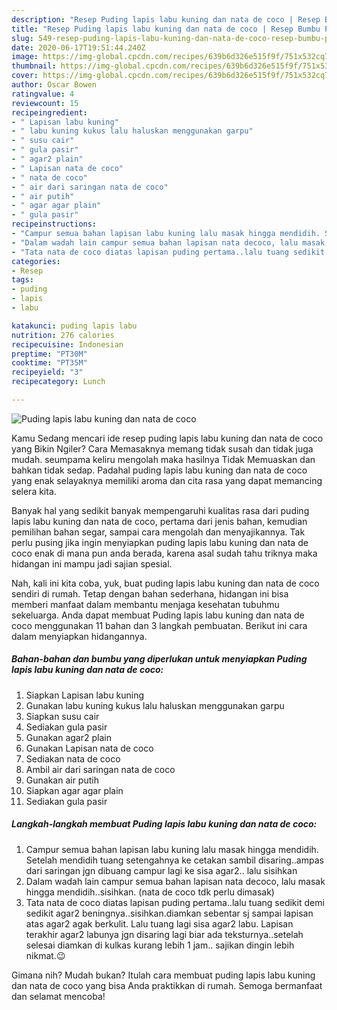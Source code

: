 ```yaml
---
description: "Resep Puding lapis labu kuning dan nata de coco | Resep Bumbu Puding lapis labu kuning dan nata de coco Yang Mudah Dan Praktis"
title: "Resep Puding lapis labu kuning dan nata de coco | Resep Bumbu Puding lapis labu kuning dan nata de coco Yang Mudah Dan Praktis"
slug: 549-resep-puding-lapis-labu-kuning-dan-nata-de-coco-resep-bumbu-puding-lapis-labu-kuning-dan-nata-de-coco-yang-mudah-dan-praktis
date: 2020-06-17T19:51:44.240Z
image: https://img-global.cpcdn.com/recipes/639b6d326e515f9f/751x532cq70/puding-lapis-labu-kuning-dan-nata-de-coco-foto-resep-utama.jpg
thumbnail: https://img-global.cpcdn.com/recipes/639b6d326e515f9f/751x532cq70/puding-lapis-labu-kuning-dan-nata-de-coco-foto-resep-utama.jpg
cover: https://img-global.cpcdn.com/recipes/639b6d326e515f9f/751x532cq70/puding-lapis-labu-kuning-dan-nata-de-coco-foto-resep-utama.jpg
author: Oscar Bowen
ratingvalue: 4
reviewcount: 15
recipeingredient:
- " Lapisan labu kuning"
- " labu kuning kukus lalu haluskan menggunakan garpu"
- " susu cair"
- " gula pasir"
- " agar2 plain"
- " Lapisan nata de coco"
- " nata de coco"
- " air dari saringan nata de coco"
- " air putih"
- " agar agar plain"
- " gula pasir"
recipeinstructions:
- "Campur semua bahan lapisan labu kuning lalu masak hingga mendidih. Setelah mendidih tuang setengahnya ke cetakan sambil disaring..ampas dari saringan jgn dibuang campur lagi ke sisa agar2.. lalu sisihkan"
- "Dalam wadah lain campur semua bahan lapisan nata decoco, lalu masak hingga mendidih..sisihkan. (nata de coco tdk perlu dimasak)"
- "Tata nata de coco diatas lapisan puding pertama..lalu tuang sedikit demi sedikit agar2 beningnya..sisihkan.diamkan sebentar sj sampai lapisan atas agar2 agak berkulit. Lalu tuang lagi sisa agar2 labu. Lapisan terakhir agar2 labunya jgn disaring lagi biar ada teksturnya..setelah selesai diamkan di kulkas kurang lebih 1 jam.. sajikan dingin lebih nikmat.😉"
categories:
- Resep
tags:
- puding
- lapis
- labu

katakunci: puding lapis labu 
nutrition: 276 calories
recipecuisine: Indonesian
preptime: "PT30M"
cooktime: "PT35M"
recipeyield: "3"
recipecategory: Lunch

---
```



![Puding lapis labu kuning dan nata de coco](https://img-global.cpcdn.com/recipes/639b6d326e515f9f/751x532cq70/puding-lapis-labu-kuning-dan-nata-de-coco-foto-resep-utama.jpg)

Kamu Sedang mencari ide resep puding lapis labu kuning dan nata de coco yang Bikin Ngiler? Cara Memasaknya memang tidak susah dan tidak juga mudah. seumpama keliru mengolah maka hasilnya Tidak Memuaskan dan bahkan tidak sedap. Padahal puding lapis labu kuning dan nata de coco yang enak selayaknya memiliki aroma dan cita rasa yang dapat memancing selera kita.

Banyak hal yang sedikit banyak mempengaruhi kualitas rasa dari puding lapis labu kuning dan nata de coco, pertama dari jenis bahan, kemudian pemilihan bahan segar, sampai cara mengolah dan menyajikannya. Tak perlu pusing jika ingin menyiapkan puding lapis labu kuning dan nata de coco enak di mana pun anda berada, karena asal sudah tahu triknya maka hidangan ini mampu jadi sajian spesial.




Nah, kali ini kita coba, yuk, buat puding lapis labu kuning dan nata de coco sendiri di rumah. Tetap dengan bahan sederhana, hidangan ini bisa memberi manfaat dalam membantu menjaga kesehatan tubuhmu sekeluarga. Anda dapat membuat Puding lapis labu kuning dan nata de coco menggunakan 11 bahan dan 3 langkah pembuatan. Berikut ini cara dalam menyiapkan hidangannya.

<!--inarticleads1-->

##### Bahan-bahan dan bumbu yang diperlukan untuk menyiapkan Puding lapis labu kuning dan nata de coco:

1. Siapkan  Lapisan labu kuning
1. Gunakan  labu kuning kukus lalu haluskan menggunakan garpu
1. Siapkan  susu cair
1. Sediakan  gula pasir
1. Gunakan  agar2 plain
1. Gunakan  Lapisan nata de coco
1. Sediakan  nata de coco
1. Ambil  air dari saringan nata de coco
1. Gunakan  air putih
1. Siapkan  agar agar plain
1. Sediakan  gula pasir




<!--inarticleads2-->

##### Langkah-langkah membuat Puding lapis labu kuning dan nata de coco:

1. Campur semua bahan lapisan labu kuning lalu masak hingga mendidih. Setelah mendidih tuang setengahnya ke cetakan sambil disaring..ampas dari saringan jgn dibuang campur lagi ke sisa agar2.. lalu sisihkan
1. Dalam wadah lain campur semua bahan lapisan nata decoco, lalu masak hingga mendidih..sisihkan. (nata de coco tdk perlu dimasak)
1. Tata nata de coco diatas lapisan puding pertama..lalu tuang sedikit demi sedikit agar2 beningnya..sisihkan.diamkan sebentar sj sampai lapisan atas agar2 agak berkulit. Lalu tuang lagi sisa agar2 labu. Lapisan terakhir agar2 labunya jgn disaring lagi biar ada teksturnya..setelah selesai diamkan di kulkas kurang lebih 1 jam.. sajikan dingin lebih nikmat.😉




Gimana nih? Mudah bukan? Itulah cara membuat puding lapis labu kuning dan nata de coco yang bisa Anda praktikkan di rumah. Semoga bermanfaat dan selamat mencoba!

